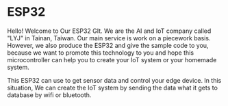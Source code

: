 # ESP32
Hello! Welcome to Our ESP32 GIt.
We are the AI and IoT company called "LYJ" in Tainan, Taiwan. Our main service is work on a piecework basis. However, we also produce the ESP32 and give the sample code to you, because we want to promote this technology to you and hope this microcontroller can help you to create your IoT system or your homemade system.

This ESP32 can use to get sensor data and control your edge device. In this situation, We can create the IoT system by sending the data what it gets to database by wifi or bluetooth.